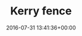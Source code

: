 ---
title:		"Kerry fence"
type:		"photos"
mediatype:		"upload"
location:		"Kerry, Ireland"
date:		"2016-07-31 13:41:36+00:00"
album:		"experimental"
filename:		"fence.md"
series:		"kerry"
cl_public_id:		"experimental/fence"
cl_version:		1497004539
format:		"tiff"
bytes:		4189360
width:		961
height:		1440
colours:
- "#B0BCBC"
- "#C2CBC7"
- "#323838"
- "#171B27"
- "#2A2B31"
- "#1C2830"
- "#32312E"
- "#22351A"
- "#333D1F"
- "#626C64"
- "#5F6D70"
- "#122806"
- "#233507"
- "#6A6D5F"
- "#526038"
- "#20302C"
- "#455B69"
- "#312D1D"
- "#040715"
- "#5B5D69"
exposure_mode:		"Auto"
program:		"Aperture-priority AE"
aperture:		"8.0"
focal_length:		"16.0 mm"
iso:		"200"
shutter_speed:		"1/1000"
metering:		"Multi-segment"
flash:		"Off, Did not fire"
white_balance:		"Custom"
colour_temp:		"4300"
has_crop:		"false"
orientation:		"Horizontal (normal)"
camera_model:		"NIKON D800"
lens_info:		"16mm f/2.8"
artist:		"No artist info"
x_resolution:		"300"
y_resolution:		"300"
---
